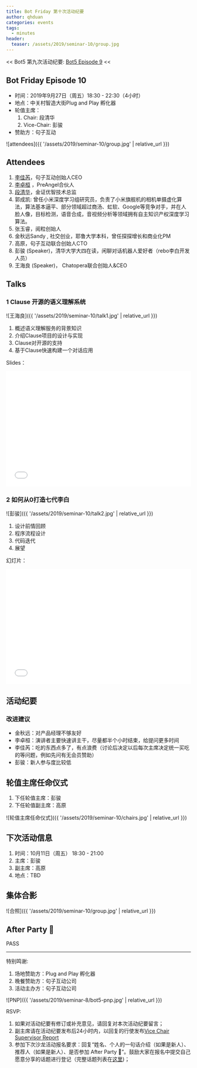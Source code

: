 ```yaml
---
title: Bot Friday 第十次活动纪要
author: qhduan
categories: events
tags:
  - minutes
header:
  teaser: /assets/2019/seminar-10/group.jpg
---
```


<< Bot5 第九次活动纪要: [Bot5 Episode 9](https://bot5.club/events/seminar-minutes-9) <<

## Bot Friday Episode 10

- 时间：2019年9月27日（周五）18:30 - 22:30（4小时）
- 地点：中关村智造大街Plug and Play 孵化器
- 轮值主席：
    1. Chair: 段清华
    1. Vice-Chair: 彭骏
- 赞助方：句子互动

![attendees]({{ '/assets/2019/seminar-10/group.jpg' | relative_url }})

## Attendees

1. [李佳芮](/people/lijiarui/)，句子互动创始人CEO
1. [李卓桓](/people/huan/) ，PreAngel合伙人
1. [段清华](/people/qhduan/)，金证优智技术总监
1. 郭成凯: 曾任小米深度学习组研究员，负责了小米旗舰机的相机单摄虚化算法，算法基本逼平、部分领域超过商汤、虹软、Google等竞争对手，并在人脸人像，目标检测，语音合成，音视频分析等领域拥有自主知识产权深度学习算法。
1. 张玉睿，阅粒创始人
1. 金秋远Sandy , 社交创业，耶鲁大学本科，曾任探探增长和商业化PM
1. 高原，句子互动联合创始人CTO
1. 彭骏 (Speaker)，清华大学大四在读，闲聊对话机器人爱好者（rebo李白开发人员）
1. 王海良 (Speaker)， Chatopera联合创始人&CEO

## Talks

### 1 Clause 开源的语义理解系统

![王海良]({{ '/assets/2019/seminar-10/talk1.jpg' | relative_url }})

1. 概述语义理解服务的背景知识
2. 介绍Clause项目的设计与实现
3. Clause对开源的支持
4. 基于Clause快速构建一个对话应用

Slides：

<div class="zoom-container" style="
    position: relative;
    padding-bottom:56.25%;
    padding-top:30px;
    height:0;
    overflow:hidden;
">
  <iframe
    src='{{ '/assets/js/viewer-js/#/assets/2019/seminar-10/talk1.pdf' | relative_url }}'
    width='560'
    height='315'
    allowfullscreen
    webkitallowfullscreen
    frameborder="0"
    style="
      position: absolute;
      top:0;
      left:0;
      width:100%;
      height:100%;
    "
  ></iframe>
</div>

### 2 如何从0打造七代李白

![彭骏]({{ '/assets/2019/seminar-10/talk2.jpg' | relative_url }})

1. 设计前情回顾
2. 程序流程设计
3. 代码迭代
4. 展望

幻灯片：

<div class="video-container" style="
    position: relative;
    padding-bottom:56.25%;
    padding-top:30px;
    height:0;
    overflow:hidden;
">
  <iframe
    src='{{ '/assets/js/viewer-js/#/assets/2019/seminar-10/talk2.pdf' | relative_url }}'
    width='560'
    height='315'
    allowfullscreen
    webkitallowfullscreen
    frameborder="0"
    style="
      position: absolute;
      top:0;
      left:0;
      width:100%;
      height:100%;
    "
  ></iframe>
</div>

## 活动纪要

### 改进建议

- 金秋远：对产品经理不够友好
- 李卓桓：演讲者主要快速讲主干，尽量都半个小时结束，给提问更多时间
- 李佳芮：吃的东西点多了，有点浪费（讨论后决定以后每次主席决定统一买吃的等问题，例如先问有无会员赞助）
- 彭骏：新人参与度比较低

## 轮值主席任命仪式

1. 下任轮值主席：彭骏
2. 下任轮值副主席：高原

![轮值主席任命仪式]({{ '/assets/2019/seminar-10/chairs.jpg' | relative_url }})

## 下次活动信息

1. 时间：10月11日（周五） 18:30 - 21:00
1. 主席：彭骏
1. 副主席：高原
1. 地点：TBD

## 集体合影

![合照]({{ '/assets/2019/seminar-10/group.jpg' | relative_url }})

## After Party 🍻

PASS

-----

特别鸣谢:

1. 场地赞助方：Plug and Play 孵化器
2. 晚餐赞助方：句子互动公司
3. 活动主办方：句子互动公司

![PNP]({{ '/assets/2019/seminar-8/bot5-pnp.jpg' | relative_url }})

RSVP:

1. 如果对活动纪要有修订或补充意见，请回复对本次活动纪要留言；
1. 副主席请在活动纪要发布后24小时内，以回复的行使发布[Vice Chair Supervisor Report](/manuals/chair/#vice-chair-supervisor-report)
1. 参加下次沙龙活动报名要求：回复“姓名、个人的一句话介绍（如果是新人）、推荐人（如果是新人）、是否参加 After Party 🍻”。鼓励大家在报名中提交自己愿意分享的话题进行登记（完整话题列表在[这里](https://www.bot5.club/talks/))；
